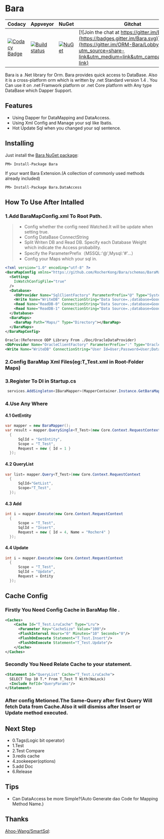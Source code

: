 # Bara
| Codacy | Appveyor | NuGet | Gitchat |
|--------|----------|-------|---------|
|[![Codacy Badge](https://api.codacy.com/project/badge/Grade/2a3146f3f09246d3a1a25826189aa656)](https://www.codacy.com/app/kx.1990/Bara?utm_source=github.com&utm_medium=referral&utm_content=RocherKong/Bara&utm_campaign=badger)|[![Build status](https://ci.appveyor.com/api/projects/status/w20ms4cct4nyl5ar/branch/master?svg=true)](https://ci.appveyor.com/project/RocherKong/bara/branch/master)|  [![NuGet](https://img.shields.io/nuget/v/Bara.svg)](https://www.nuget.org/packages/Bara/)|[![Join the chat at https://gitter.im/Bara](https://badges.gitter.im/Bara.svg)](https://gitter.im/ORM-Bara/Lobby?utm_source=share-link&utm_medium=link&utm_campaign=share-link)|

Bara is a .Net library for Orm. Bara provides quick access to DataBase. Also it is a cross-platform orm which is written by .net Standard version 1.4 . You Can use it on .net Framwork platform or .net Core platform with Any type DataBase which Dapper Support.
## Features
* Using Dapper for DataMapping and DataAccess. 
* Using Xml Config and Manage your sql like Ibatis.
* Hot Update Sql when you changed your sql sentence.

## Installing
Just install the [Bara NuGet package](http://www.nuget.org/packages/Bara/):

```
PM> Install-Package Bara
```

If your want Bara Extension.(A collection of commonly used methods already included)
```
PM> Install-Package Bara.DataAccess
```

## How To Use After Intalled
### 1.Add **BaraMapConfig.xml** To Root Path.
  > * Config whether the config need Watched.It will be update when setting true.
  > * Config DataBase ConnectString  
  > * Split Writen DB and Read DB. Specify each Database Weight which indicate the Access probability.
  > * Specify the ParameterPrefix（MSSQL:'@',Mysql:'#'...）
  > * Config your Maps which your sql in.

```xml
<?xml version="1.0" encoding="utf-8" ?>
<BaraMapConfig xmlns="https://github.com/RocherKong/Bara/schemas/BaraMapConfig.xsd">
  <Settings
    IsWatchConfigFile="true"
  />
  <Database>
    <DbProvider Name="SqlClientFactory" ParameterPrefix="@" Type="System.Data.SqlClient.SqlClientFactory,System.Data.SqlClient"/>
    <Write Name="WriteDB" ConnectionString="Data Source=.;database=GoodJob;uid=sa;pwd=App1234"/>
    <Read Name="ReadDB-0" ConnectionString="Data Source=.;database=GoodJob;uid=sa;pwd=App1234" Weight="50"/>
    <Read Name="ReadDB-1" ConnectionString="Data Source=.;database=GoodJob;uid=sa;pwd=App1234" Weight="50"/>
  </Database>
  <BaraMaps>
    <BaraMap Path="Maps/" Type="Directory"></BaraMap>
  </BaraMaps>
</BaraMapConfig>

Oracle:(Reference ODP Library From ./Doc/OracleDataProvider)
<DbProvider Name="OracleClientFactory" ParameterPrefix=":" Type="Oracle.ManagedDataAccess.Client.OracleClientFactory,Oracle.ManagedDataAccess,Version=4.122.1.0,Culture=neutral, PublicKeyToken=89b483f429c47342"/>
<Write Name="WriteDB" ConnectionString="User Id=User;Password=User;Data Source=(DESCRIPTION=(ADDRESS=(PROTOCOL=tcp)(HOST=127.0.0.1)(PORT=1521))(CONNECT_DATA=(SERVICE_NAME=ORCL)));"/>

```

### 2.Config BaraMap Xml Files(eg:**T_Test.xml** in Root-Folder Maps)

### 3.Register To DI in Startup.cs
```c#
 services.AddSingleton<IBaraMapper>(MapperContainer.Instance.GetBaraMapper());
```

### 4.Use Any Where
#### 4.1 GetEntity
```c#
var mapper = new BaraMapper();
var result = mapper.QuerySingle<T_Test>(new Core.Context.RequestContext
  {
      SqlId = "GetEntity",
      Scope = "T_Test",
      Request = new { Id = 1 }
  });
```

#### 4.2 QueryList
```c#
var list= mapper.Query<T_Test>(new Core.Context.RequestContext
  {
      SqlId="GetList",
      Scope="T_Test",
  });
```

#### 4.3 Add
```c#
int i = mapper.Execute(new Core.Context.RequestContext
  {
      Scope = "T_Test",
      SqlId = "Insert",
      Request = new { Id = 4, Name = "Rocher4" }
  });
```

#### 4.4 Update
```c#
int i = mapper.Execute(new Core.Context.RequestContext
  {
      Scope = "T_Test",
      SqlId = "Update",
      Request = Entity
  });
```

## Cache Config
### Firstly You Need Config Cache in BaraMap file .
```xml
<Caches>
    <Cache Id="T_Test.LruCache" Type="Lru">
      <Parameter Key="CacheSize" Value="100"/>
      <FlushInterval Hours="0" Minutes="10" Seconds="0"/>
      <FlushOnExecute Statement="T_Test.Insert"/>
      <FlushOnExecute Statement="T_Test.Update"/>
    </Cache>
</Caches>
```
### Secondly You Need Relate Cache to your statement.
```xml
<Statement Id="QueryList" Cache="T_Test.LruCache">
  SELECT Top 10 T.* From T_Test T With(NoLock)
  <Include RefId="QueryParams"/>
</Statement>
```
### After config Metioned.The Same-Query after first Query Will fetch Data from Cache.Also it will dismiss after Insert or Update method executed. 

## Next Step 
* 0.Tags(Logic bit operator)
* 1.Test
* 2.Test Compare
* 3.redis cache
* 4.zookeeper(options)
* 5.add Doc 
* 6.Release

## Tips
* Can DataAccess be more Simple?(Auto Generate dao Code for Mapping Method Name.)

## Thanks
[Ahoo-Wang/SmartSql](https://github.com/Ahoo-Wang/SmartSql/):




